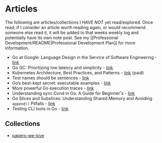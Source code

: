 # Articles

The following are articles/collections I *HAVE NOT* yet read/explored. Once read, if I consider an article worth reading again, or would recommend someone else read it, it will be added to that weeks weekly log and potentially have its own note post. See my [[Professional Development/README|Professional Development Plan]] for more information.

- Go at Google: Language Design in the Service of Software Engineering - [link](https://go.dev/talks/2012/splash.article)
- Go GC: Prioritizing low latency and simplicity - [link](https://go.dev/blog/go15gc)
- Kubernetes Architecture, Best Practices, and Patterns - [link](https://ieeexplore.ieee.org/abstract/document/9930690) (paid)
- Test names should be sentences - [link](https://bitfieldconsulting.com/posts/test-names)
- Go’s best-kept secret: executable examples - [link](https://bitfieldconsulting.com/posts/examples)
- More powerful Go execution traces - [link](https://go.dev/blog/execution-traces-2024)
- Understanding sync.Cond in Go: A Guide for Beginner's - [link](https://hackernoon.com/understanding-synccond-in-go-a-guide-for-beginners)
- Go Slices and Subslices: Understanding Shared Memory and Avoiding `append()` Pitfalls - [link](https://blog.noblet.tech/go-slices-and-subslices-understanding-shared-memory-and-avoiding-append-pitfalls#heading-taking-a-subslice)
- Testing CLI tools in Go - [link](https://bitfieldconsulting.com/posts/cli-testing)

## Collections

- [papers-we-love](https://github.com/papers-we-love/papers-we-love)